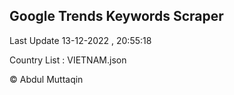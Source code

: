 

## Google Trends Keywords Scraper 
 
Last Update 13-12-2022 , 20:55:18

Country List :
VIETNAM.json



© Abdul Muttaqin 
